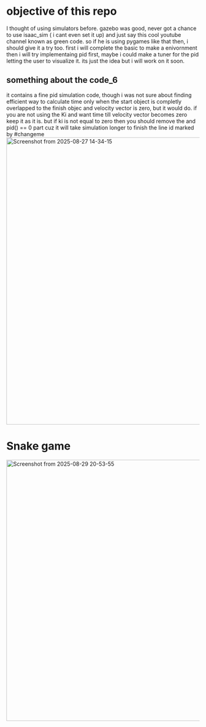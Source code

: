 # objective of this repo
I thought of using simulators before. gazebo was good, never got a chance to use isaac_sim ( i cant even set it up)
and just say this cool youtube channel known as green code. so if he is using pygames like that then, i should give it a try too.
first i will complete the basic to make a enivornment 
then i will try implementaing pid first, maybe i could make a tuner for the pid letting the user to visualize it.
its just the idea but i will work on it soon.
## something about the code_6
it contains a fine pid simulation code, though i was not sure about finding efficient way to calculate time only when the start object is completly overlapped to the finish objec and velocity vector is zero, but it would do.
if you are not using the Ki and want time till velocity vector becomes zero keep it as it is. but if ki is not equal to zero then you should remove the and pid() == 0 part cuz it will take simulation longer to finish
the line id marked by #changeme
<img width="2016" height="749" alt="Screenshot from 2025-08-27 14-34-15" src="https://github.com/user-attachments/assets/206e2847-4d2d-441e-bded-199f74fe1aba" />
# Snake game

<img width="1452" height="681" alt="Screenshot from 2025-08-29 20-53-55" src="https://github.com/user-attachments/assets/9946974e-2f89-45ca-998e-437b8ff73015" />
